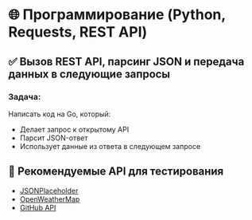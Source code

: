 # 🌐 Программирование (Python, Requests, REST API)

## ✅ Вызов REST API, парсинг JSON и передача данных в следующие запросы

### Задача:
Написать код на Go, который:

- Делает запрос к открытому API
- Парсит JSON-ответ
- Использует данные из ответа в следующем запросе

## 📝 Рекомендуемые API для тестирования
- [JSONPlaceholder](https://jsonplaceholder.typicode.com/)
- [OpenWeatherMap](https://openweathermap.org/api)
- [GitHub API](https://docs.github.com/en/rest)